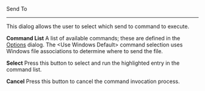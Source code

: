 Send To

* * *

This dialog allows the user to select which send to command to execute.

**Command List**      A list of available commands; these are defined in the [Options](html\\UserOptions.htm) dialog. The &lt;Use Windows Default&gt; command selection uses Windows file associations to determine where to send the file.

**Select**      Press this button to select and run the highlighted entry in the command list.

**Cancel**      Press this button to cancel the command invocation process.

